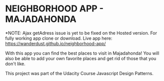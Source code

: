 NEIGHBORHOOD APP - MAJADAHONDA
=======

*NOTE: Ajax getAdress issue is yet to be fixed on the Hosted version. For fully working app clone or download.
Live app here: https://wanderdust.github.io/neighborhood-app/

With this app you can find the best places to visit in Majadahonda! You will also be able to add your own favorite places and get rid of those that you don't like.

This project was part of the Udacity Course Javascript Design Patterns.
